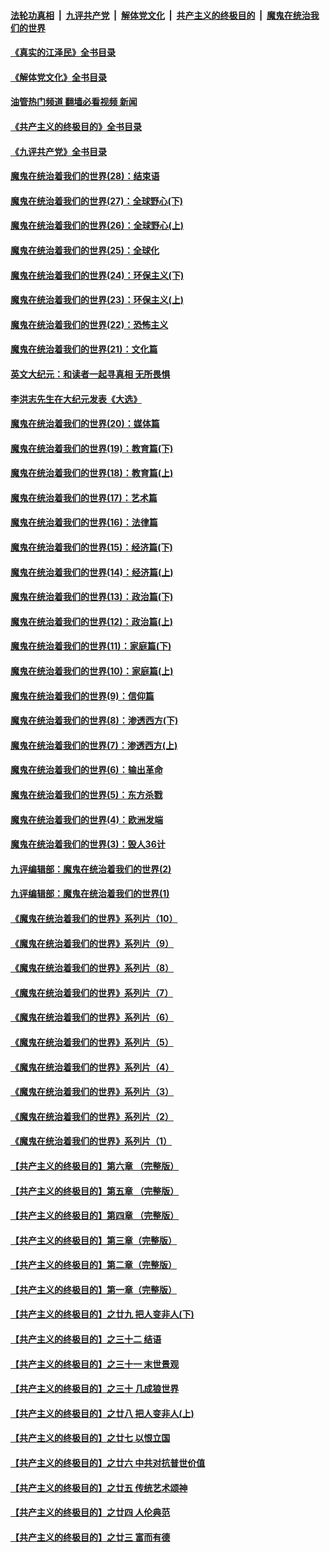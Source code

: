 ####  [法轮功真相](../../../../basic/blob/master/README.md?t=09111101) &nbsp;|&nbsp; [九评共产党](../../../../9ping.md/blob/master/README.md?t=09111101) &nbsp;|&nbsp; [解体党文化](../../../../jtdwh.md/blob/master/README.md?t=09111101)  &nbsp;|&nbsp; [共产主义的终极目的](../../../../gczydzjmd.md/blob/master/README.md?t=09111101) &nbsp;|&nbsp; [魔鬼在统治我们的世界](../../../../mgztzwmdsj.md/blob/master/README.md?t=09111101) 

#### [《真实的江泽民》全书目录](../pages/nsc422/n13721399.md?t=09111101) 

#### [《解体党文化》全书目录](../pages/nsc422/n13721157.md?t=09111101) 

#### [油管热门频道 翻墙必看视频 新闻](http://45.76.130.85:81/youtube.html?09111101)

#### [《共产主义的终极目的》全书目录](../pages/nsc422/n13721048.md?t=09111101) 

#### [《九评共产党》全书目录](../pages/nsc422/n13708085.md?t=09111101) 

#### [魔鬼在统治着我们的世界(28)：结束语](../pages/nsc422/n10936246.md?t=09111101) 

#### [魔鬼在统治着我们的世界(27)：全球野心(下)](../pages/nsc422/n10928319.md?t=09111101) 

#### [魔鬼在统治着我们的世界(26)：全球野心(上)](../pages/nsc422/n10900318.md?t=09111101) 

#### [魔鬼在统治着我们的世界(25)：全球化](../pages/nsc422/n10788205.md?t=09111101) 

#### [魔鬼在统治着我们的世界(24)：环保主义(下)](../pages/nsc422/n10695307.md?t=09111101) 

#### [魔鬼在统治着我们的世界(23)：环保主义(上)](../pages/nsc422/n10688613.md?t=09111101) 

#### [魔鬼在统治着我们的世界(22)：恐怖主义](../pages/nsc422/n10614727.md?t=09111101) 

#### [魔鬼在统治着我们的世界(21)：文化篇](../pages/nsc422/n10597706.md?t=09111101) 

#### [英文大纪元：和读者一起寻真相 无所畏惧](../pages/nsc422/n12542027.md?t=09111101) 

#### [李洪志先生在大纪元发表《大选》](../pages/nsc422/n12534746.md?t=09111101) 

#### [魔鬼在统治着我们的世界(20)：媒体篇](../pages/nsc422/n10586579.md?t=09111101) 

#### [魔鬼在统治着我们的世界(19)：教育篇(下)](../pages/nsc422/n10564808.md?t=09111101) 

#### [魔鬼在统治着我们的世界(18)：教育篇(上)](../pages/nsc422/n10526970.md?t=09111101) 

#### [魔鬼在统治着我们的世界(17)：艺术篇](../pages/nsc422/n10499093.md?t=09111101) 

#### [魔鬼在统治着我们的世界(16)：法律篇](../pages/nsc422/n10485969.md?t=09111101) 

#### [魔鬼在统治着我们的世界(15)：经济篇(下)](../pages/nsc422/n10469975.md?t=09111101) 

#### [魔鬼在统治着我们的世界(14)：经济篇(上)](../pages/nsc422/n10457370.md?t=09111101) 

#### [魔鬼在统治着我们的世界(13)：政治篇(下)](../pages/nsc422/n10448270.md?t=09111101) 

#### [魔鬼在统治着我们的世界(12)：政治篇(上)](../pages/nsc422/n10444576.md?t=09111101) 

#### [魔鬼在统治着我们的世界(11)：家庭篇(下)](../pages/nsc422/n10440961.md?t=09111101) 

#### [魔鬼在统治着我们的世界(10)：家庭篇(上)](../pages/nsc422/n10435448.md?t=09111101) 

#### [魔鬼在统治着我们的世界(9)：信仰篇](../pages/nsc422/n10432159.md?t=09111101) 

#### [魔鬼在统治着我们的世界(8)：渗透西方(下)](../pages/nsc422/n10429603.md?t=09111101) 

#### [魔鬼在统治着我们的世界(7)：渗透西方(上)](../pages/nsc422/n10426013.md?t=09111101) 

#### [魔鬼在统治着我们的世界(6)：输出革命](../pages/nsc422/n10421536.md?t=09111101) 

#### [魔鬼在统治着我们的世界(5)：东方杀戮](../pages/nsc422/n10417707.md?t=09111101) 

#### [魔鬼在统治着我们的世界(4)：欧洲发端](../pages/nsc422/n10414890.md?t=09111101) 

#### [魔鬼在统治着我们的世界(3)：毁人36计](../pages/nsc422/n10411583.md?t=09111101) 

#### [九评编辑部：魔鬼在统治着我们的世界(2)](../pages/nsc422/n10410036.md?t=09111101) 

#### [九评编辑部：魔鬼在统治着我们的世界(1)](../pages/nsc422/n10406825.md?t=09111101) 

#### [《魔鬼在统治着我们的世界》系列片（10）](../pages/nsc422/n12292670.md?t=09111101) 

#### [《魔鬼在统治着我们的世界》系列片（9）](../pages/nsc422/n12290859.md?t=09111101) 

#### [《魔鬼在统治着我们的世界》系列片（8）](../pages/nsc422/n12287445.md?t=09111101) 

#### [《魔鬼在统治着我们的世界》系列片（7）](../pages/nsc422/n12283425.md?t=09111101) 

#### [《魔鬼在统治着我们的世界》系列片（6）](../pages/nsc422/n12282314.md?t=09111101) 

#### [《魔鬼在统治着我们的世界》系列片（5）](../pages/nsc422/n12281419.md?t=09111101) 

#### [《魔鬼在统治着我们的世界》系列片（4）](../pages/nsc422/n12274024.md?t=09111101) 

#### [《魔鬼在统治着我们的世界》系列片（3）](../pages/nsc422/n12271322.md?t=09111101) 

#### [《魔鬼在统治着我们的世界》系列片（2）](../pages/nsc422/n12269049.md?t=09111101) 

#### [《魔鬼在统治着我们的世界》系列片（1）](../pages/nsc422/n12267575.md?t=09111101) 

#### [【共产主义的终极目的】第六章 （完整版）](../pages/nsc422/n11428913.md?t=09111101) 

#### [【共产主义的终极目的】第五章 （完整版）](../pages/nsc422/n11428912.md?t=09111101) 

#### [【共产主义的终极目的】第四章 （完整版）](../pages/nsc422/n11428907.md?t=09111101) 

#### [【共产主义的终极目的】第三章（完整版）](../pages/nsc422/n11428848.md?t=09111101) 

#### [【共产主义的终极目的】第二章（完整版）](../pages/nsc422/n11428831.md?t=09111101) 

#### [【共产主义的终极目的】第一章（完整版）](../pages/nsc422/n11417651.md?t=09111101) 

#### [【共产主义的终极目的】之廿九 把人变非人(下)](../pages/nsc422/n11344140.md?t=09111101) 

#### [【共产主义的终极目的】之三十二 结语](../pages/nsc422/n11360535.md?t=09111101) 

#### [【共产主义的终极目的】之三十一 末世景观](../pages/nsc422/n11351129.md?t=09111101) 

#### [【共产主义的终极目的】之三十 几成狼世界](../pages/nsc422/n11348280.md?t=09111101) 

#### [【共产主义的终极目的】之廿八 把人变非人(上)](../pages/nsc422/n11340492.md?t=09111101) 

#### [【共产主义的终极目的】之廿七 以恨立国](../pages/nsc422/n11336944.md?t=09111101) 

#### [【共产主义的终极目的】之廿六 中共对抗普世价值](../pages/nsc422/n11324785.md?t=09111101) 

#### [【共产主义的终极目的】之廿五 传统艺术颂神](../pages/nsc422/n11296396.md?t=09111101) 

#### [【共产主义的终极目的】之廿四 人伦典范](../pages/nsc422/n11296397.md?t=09111101) 

#### [【共产主义的终极目的】之廿三 富而有德](../pages/nsc422/n11283598.md?t=09111101) 

<img src='http://gfw-breaker.win/goodnews/indexes/nsc422.md' width='0px' height='0px'/>

